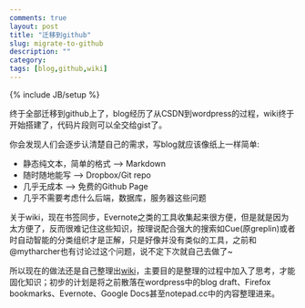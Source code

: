```yaml
---
comments: true
layout: post
title: "迁移到github"
slug: migrate-to-github
description: ""
category: 
tags: [blog,github,wiki]
---
```

{% include JB/setup %}


终于全部迁移到github上了，blog经历了从CSDN到wordpress的过程，wiki终于开始搭建了，代码片段则可以全交给gist了。

你会发现人们会逐步认清楚自己的需求，写blog就应该像纸上一样简单:  

*  静态纯文本，简单的格式 -->   Markdown  
*  随时随地能写 --> Dropbox/Git repo  
*  几乎无成本 --> 免费的Github Page  
*  几乎不需要考虑什么后端，数据库，服务器这些问题

关于wiki，现在书签同步，Evernote之类的工具收集起来很方便，但是就是因为太方便了，反而很难记住这些知识，按理说配合强大的搜索如Cue(原greplin)或者时自动智能的分类组织才是正解，只是好像并没有类似的工具，之前和@mytharcher也有讨论过这个问题，说不定下次就自己去做了~

所以现在的做法还是自己整理出[wiki](https://github.com/hewigovens/hewigovens.github.com/wiki)，主要目的是整理的过程中加入了思考，才能固化知识；初步的计划是将之前散落在wordpress中的blog draft、Firefox bookmarks、Evernote、Google Docs甚至notepad.cc中的内容整理进来。